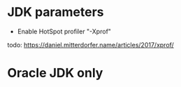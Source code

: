 # JDK parameters 

- Enable HotSpot profiler "-Xprof" 

todo: https://daniel.mitterdorfer.name/articles/2017/xprof/
# Oracle JDK only 